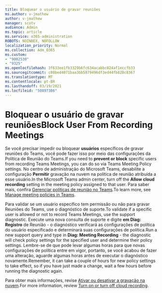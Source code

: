 ```yaml
---
title: Bloquear o usuário de gravar reuniões
ms.author: v-jmathew
author: v-jmathew
manager: scotv
audience: Admin
ms.topic: article
ms.service: o365-administration
ROBOTS: NOINDEX, NOFOLLOW
localization_priority: Normal
ms.collection: Adm_O365
ms.custom:
- "9002530"
- "9325"
ms.openlocfilehash: 3f633ee1fb3329b6fc634acabbc824af1eccfb33
ms.sourcegitcommit: c08bed4071baa3bb5879496df3ed44fb828c8367
ms.translationtype: MT
ms.contentlocale: pt-BR
ms.lasthandoff: 03/19/2021
ms.locfileid: "50897386"
---
```

# <a name="block-user-from-recording-meetings"></a><span data-ttu-id="c1e8e-102">Bloquear o usuário de gravar reuniões</span><span class="sxs-lookup"><span data-stu-id="c1e8e-102">Block User From Recording Meetings</span></span>

<span data-ttu-id="c1e8e-103">Se você precisar impedir ou bloquear **usuários** específicos de gravar reuniões do Teams, você pode fazer isso por meio das configurações da Política de Reunião do Teams.</span><span class="sxs-lookup"><span data-stu-id="c1e8e-103">If you need to **prevent or block** specific users from recording Teams Meetings, you can do so via Teams Meeting Policy settings.</span></span> <span data-ttu-id="c1e8e-104">No centro de administração do Microsoft Teams, desabilite a configuração **Permitir** gravação na nuvem na política de reunião atribuída a esse usuário.</span><span class="sxs-lookup"><span data-stu-id="c1e8e-104">In the Microsoft Teams admin center, turn off the **Allow cloud recording** setting in the meeting policy assigned to that user.</span></span> <span data-ttu-id="c1e8e-105">Para saber mais, confira [Gerenciar políticas de reunião no Teams](https://docs.microsoft.com/microsoftteams/meeting-policies-in-teams#allow-cloud-recording).</span><span class="sxs-lookup"><span data-stu-id="c1e8e-105">To learn more, see [Manage meeting policies in Teams](https://docs.microsoft.com/microsoftteams/meeting-policies-in-teams#allow-cloud-recording).</span></span>

<span data-ttu-id="c1e8e-106">Para validar se um usuário específico tem permissão ou não para gravar Reuniões do Teams, use o diagnóstico de suporte.</span><span class="sxs-lookup"><span data-stu-id="c1e8e-106">To validate if a specific user is allowed or not to record Teams Meetings, use the support diagnostic.</span></span> <span data-ttu-id="c1e8e-107">Execute uma nova consulta de suporte e digite **em Diag: Registro** de Reunião - o diagnóstico verificará as configurações de política do usuário especificado e determinará suas configurações de política.</span><span class="sxs-lookup"><span data-stu-id="c1e8e-107">Run a new support query and type in **Diag: Meeting Recording** - the diagnostic will check policy settings for the specified user and determine their policy settings.</span></span> <span data-ttu-id="c1e8e-108">Lembre-se de que pode levar algumas horas para que novas configurações de política entre em vigor, portanto, se você acabou de fazer uma alteração, aguarde algumas horas antes de executar o diagnóstico novamente.</span><span class="sxs-lookup"><span data-stu-id="c1e8e-108">Remember, it can take a couple of hours for new policy settings to take effect, so if you have just made a change, wait a few hours before running the diagnostic again.</span></span>

<span data-ttu-id="c1e8e-109">Para obter mais informações, revise [Ativar ou desativar a gravação na nuvem](https://docs.microsoft.com/microsoftteams/cloud-recording#turn-on-or-turn-off-cloud-recording).</span><span class="sxs-lookup"><span data-stu-id="c1e8e-109">For more information, review [Turn on or turn off cloud recording](https://docs.microsoft.com/microsoftteams/cloud-recording#turn-on-or-turn-off-cloud-recording).</span></span>
